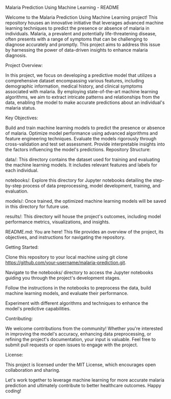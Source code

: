 Malaria Prediction Using Machine Learning - README

Welcome to the Malaria Prediction Using Machine Learning project! This repository houses an innovative initiative that leverages advanced machine learning techniques to predict the presence or absence of malaria in individuals. Malaria, a prevalent and potentially life-threatening disease, often presents with a range of symptoms that can be challenging to diagnose accurately and promptly. This project aims to address this issue by harnessing the power of data-driven insights to enhance malaria diagnosis.

Project Overview:

In this project, we focus on developing a predictive model that utilizes a comprehensive dataset encompassing various features, including demographic information, medical history, and clinical symptoms associated with malaria. By employing state-of-the-art machine learning algorithms, we aim to extract intricate patterns and relationships from the data, enabling the model to make accurate predictions about an individual's malaria status.

Key Objectives:

Build and train machine learning models to predict the presence or absence of malaria.
Optimize model performance using advanced algorithms and feature engineering techniques.
Evaluate the models rigorously through cross-validation and test set assessment.
Provide interpretable insights into the factors influencing the model's predictions.
Repository Structure:

data/: This directory contains the dataset used for training and evaluating the machine learning models. It includes relevant features and labels for each individual.

notebooks/: Explore this directory for Jupyter notebooks detailing the step-by-step process of data preprocessing, model development, training, and evaluation.

models/: Once trained, the optimized machine learning models will be saved in this directory for future use.

results/: This directory will house the project's outcomes, including model performance metrics, visualizations, and insights.

README.md: You are here! This file provides an overview of the project, its objectives, and instructions for navigating the repository.

Getting Started:

Clone this repository to your local machine using git clone https://github.com/your-username/malaria-prediction.git.

Navigate to the notebooks/ directory to access the Jupyter notebooks guiding you through the project's development stages.

Follow the instructions in the notebooks to preprocess the data, build machine learning models, and evaluate their performance.

Experiment with different algorithms and techniques to enhance the model's predictive capabilities.

Contributing:

We welcome contributions from the community! Whether you're interested in improving the model's accuracy, enhancing data preprocessing, or refining the project's documentation, your input is valuable. Feel free to submit pull requests or open issues to engage with the project.

License:

This project is licensed under the MIT License, which encourages open collaboration and sharing.

Let's work together to leverage machine learning for more accurate malaria prediction and ultimately contribute to better healthcare outcomes. Happy coding!